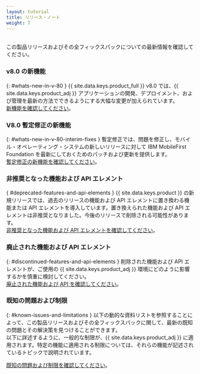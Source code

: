 ```yaml
---
layout: tutorial
title: リリース・ノート
weight: 7
---
```

<!-- NLS_CHARSET=UTF-8 -->
<br/>
この製品リリースおよびその全フィックスパックについての最新情報を確認してください。

### v8.0 の新機能
{: #whats-new-in-v-80 }
{{ site.data.keys.product_full }} v8.0 では、{{ site.data.keys.product_adj }} アプリケーションの開発、デプロイメント、および管理を最新の方法でできるようにする大幅な変更が加えられています。  
[新機能を確認してください](whats-new/)。

### V8.0 暫定修正の新機能
{: #whats-new-in-v-80-interim-fixes }
暫定修正では、問題を修正し、モバイル・オペレーティング・システムの新しいリリースに対して IBM MobileFirst Foundation を最新にしておくためのパッチおよび更新を提供します。  
[暫定修正の新機能を確認してください](interim-fixes)。

### 非推奨となった機能および API エレメント
{ #deprecated-features-and-api-elements }
{{ site.data.keys.product }} の新規リリースでは、過去のリリースの機能および API エレメントに置き換わる機能または API エレメントを導入しています。置き換えられた機能および API エレメントは非推奨となりました。今後のリリースで削除される可能性があります。  
[非推奨となった機能および API エレメントを確認してください](deprecated-discontinued)。

### 廃止された機能および API エレメント
{: #discontinued-features-and-api-elements }
削除された機能および API エレメントが、ご使用の {{ site.data.keys.product_adj }} 環境にどのように影響するかを慎重に検討してください。  
[廃止された機能および API を確認してください](deprecated-discontinued)。

### 既知の問題および制限
{: #known-issues-and-limitations }
以下の動的な資料リストを参照することによって、この製品リリースおよびその全フィックスパックに関して、最新の既知の問題とその解決策を見つけることができます。  
以下に詳述するように、一般的な制限が、{{ site.data.keys.product_adj }} に適用されます。特定の機能に適用される制限については、それらの機能が記述されているトピックで説明されています。  

[既知の問題および制限を確認してください](known-issues-limitations)。

